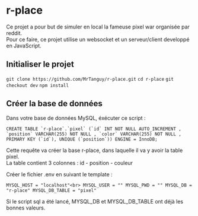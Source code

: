 # r-place

Ce projet a pour but de simuler en local la fameuse pixel war organisée par reddit. <br>
Pour ce faire, ce projet utilise un websocket et un serveur/client developpé en JavaScript.

## Initialiser le projet 

`git clone https://github.com/MrTanguy/r-place.git` 
`cd r-place`
`git checkout dev`
`npm install`

## Créer la base de données

Dans votre base de données MySQL, éxécuter ce script : 

```
CREATE TABLE `r-place`.`pixel` (`id` INT NOT NULL AUTO_INCREMENT , `position` VARCHAR(255) NOT NULL , `color` VARCHAR(255) NOT NULL , PRIMARY KEY (`id`), UNIQUE (`position`)) ENGINE = InnoDB;
```

Cette requête va créer la base r-place, dans laquelle il va y avoir la table pixel. <br>
La table contient 3 colonnes : id - position - couleur

Créer le fichier .env en suivant le template : 

`
MYSQL_HOST = "localhost"<br>
MYSQL_USER = ""
MYSQL_PWD = ""
MYSQL_DB = "r-place"
MYSQL_DB_TABLE = "pixel"
`

Si le script sql a été lancé, MYSQL_DB et MYSQL_DB_TABLE ont déjà les bonnes valeurs.





